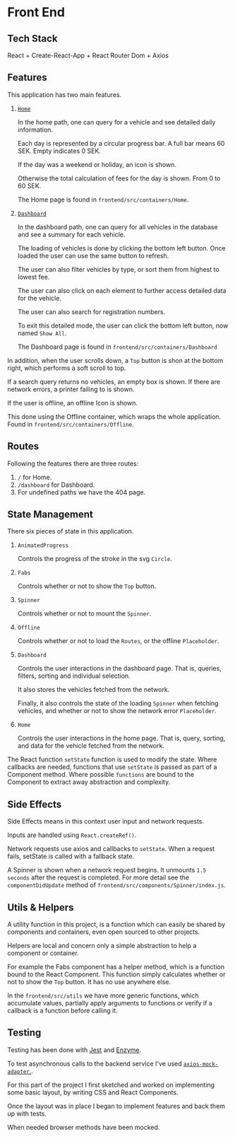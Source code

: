 # Front End

## Tech Stack

React + Create-React-App + React Router Dom + Axios

## Features

This application has two main features.

1. [`Home`](https://nice-sky.surge.sh/)

   In the home path, one can query for a vehicle and see detailed daily information.

   Each day is represented by a circular progress bar. A full bar means 60 SEK. Empty indicates 0 SEK.

   If the day was a weekend or holiday, an icon is shown.

   Otherwise the total calculation of fees for the day is shown. From 0 to 60 SEK.

   The Home page is found in `frontend/src/containers/Home`.

2) [`Dashboard`](https://nice-sky.surge.sh/dashboardd)

   In the dashboard path, one can query for all vehicles in the database and see a summary for each vehicle.

   The loading of vehicles is done by clicking the bottom left button. Once loaded the user can use the same button to refresh.

   The user can also filter vehicles by type, or sort them from highest to lowest fee.

   The user can also click on each element to further access detailed data for the vehicle.

   The user can also search for registration numbers.

   To exit this detailed mode, the user can click the bottom left button, now named `Show All`.

   The Dashboard page is found in `frontend/src/containers/Dashboard`

In addition, when the user scrolls down, a `Top` button is shon at the bottom right, which performs a soft scroll to top.

If a search query returns no vehicles, an empty box is shown. If there are network errors, a printer failing to is shown.

If the user is offline, an offline Icon is shown.

This done using the Offline container, which wraps the whole application. Found in `frontend/src/containers/Offline`.

## Routes

Following the features there are three routes:

1. `/` for Home.
2. `/dashboard` for Dashboard.
3. For undefined paths we have the 404 page.

## State Management

There six pieces of state in this application.

1.  `AnimatedProgress`

    Controls the progress of the stroke in the svg `Circle`.

2.  `Fabs`

    Controls whether or not to show the `Top` button.

3.  `Spinner`

    Controls whether or not to mount the `Spinner`.

4.  `Offline`

    Controls whether or not to load the `Routes`, or the offline `Placeholder`.

5.  `Dashboard`

    Controls the user interactions in the dashboard page. That is, queries, filters, sorting and individual selection.

    It also stores the vehicles fetched from the network.

    Finally, it also controls the state of the loading `Spinner` when fetching vehicles, and whether or not to show the network error `Placeholder`.

6.  `Home`

    Controls the user interactions in the home page. That is, query, sorting, and data for the vehicle fetched from the network.

The React function `setState` function is used to modify the state. Where callbacks are needed, functions that use `setState` is passed as part of a Component method. Where possible `functions` are bound to the Component to extract away abstraction and complexity.

## Side Effects

Side Effects means in this context user input and network requests.

Inputs are handled using `React.createRef()`.

Network requests use axios and callbacks to `setState`. When a request fails, setState is called with a fallback state.

A Spinner is shown when a network request begins. It unmounts `1.5 seconds` after the request is completed. For more detail see the `componentDidUpdate` method of `frontend/src/components/Spinner/index.js`.

## Utils & Helpers

A utility function in this project, is a function which can easily be shared by components and containers, even open sourced to other projects.

Helpers are local and concern only a simple abstraction to help a component or container.

For example the Fabs component has a helper method, which is a function bound to the React Component. This function simply calculates whether or not to show the `Top` button. It has no use anywhere else.

In the `frontend/src/utils` we have more generic functions, which accumulate values, partially apply arguments to functions or verify if a callback is a function before calling it.

## Testing

Testing has been done with [Jest](https://jestjs.io/) and [Enzyme](https://airbnb.io/enzyme/).

To test asynchronous calls to the backend service I've used [`axios-mock-adapter`.](https://github.com/ctimmerm/axios-mock-adapter).

For this part of the project I first sketched and worked on implementing some basic layout, by writing CSS and React Components.

Once the layout was in place I began to implement features and back them up with tests.

When needed browser methods have been mocked.
